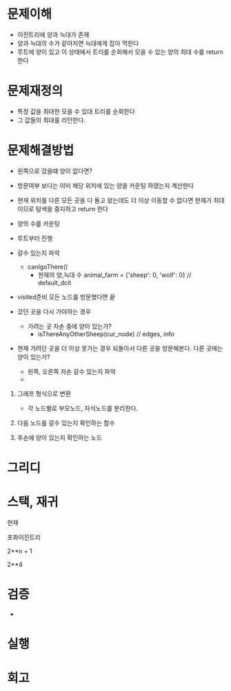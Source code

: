 # 문제이해

- 이진트리에 양과 늑대가 존재
- 양과 늑대의 수가 같아지면 늑대에게 잡아 먹힌다
- 루트에 양이 있고 이 상태에서 트리를 순회해서 모을 수 있는 양의 최대 수를 return 한다

# 문제재정의

- 특정 값을 최대한 모을 수 있대 트리를 순회한다
- 그 값들의 최대를 리턴한다.

# 문제해결방법

- 왼쪽으로 갔을떄 양이 없다면?
- 방문여부 보다는 이미 해당 위치에 있는 양을 카운팅 하였는지 계산한다
- 현재 위치를 다른 모든 곳을 다 돌고 왔는데도 더 이상 이동할 수 없다면 현재가 최대이므로 탐색을 중지하고 return 한다

- 양의 수를 카운팅
- 루트부터 진행
- 갈수 있는지 파악
  - canIgoThere()
    - 현재의 양,늑대 수
      animal_farm = {'sheep': 0, 'wolf': 0} // default_dcit
- visited준비 모든 노드를 방문했다면 끝

- 갔던 곳을 다시 가야하는 경우
  - 가려는 곳 자손 중에 양이 있는가?
    - isThereAnyOtherSheep(cur_node) // edges, info
- 현재 가려던 곳을 더 이상 못가는 경우 되돌아서 다른 곳을 방문해본다. 다른 곳에는 양이 있는가?
  - 왼쪽, 오른쪽 자손 갈수 있는지 파악
  -

1. 그래프 형식으로 변환
   - 각 노드별로 부모노드, 자식노드를 분리한다.
2. 다음 노드를 갈수 있는지 확인하는 함수

3. 후손에 양이 있는지 확인하는 노드

# 그리디

# 스택, 재귀

현재

포화이진트리

2\*\*n + 1

2\*\*4

# 검증

-

# 실행

# 회고
